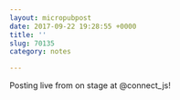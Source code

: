```yaml
---
layout: micropubpost
date: 2017-09-22 19:28:55 +0000
title: ''
slug: 70135
category: notes

---
```

Posting live from on stage at @connect_js!
